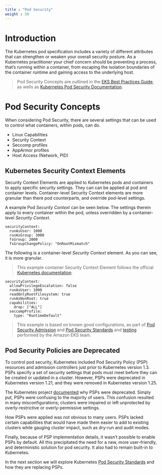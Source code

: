 ```yaml
---
title : "Pod Security"
weight : 50
---
```


# Introduction

The Kubernetes pod specification includes a variety of different attributes that can strengthen or weaken your overall security posture. As a Kubernetes practitioner your chief concern should be preventing a process, that’s running within a container, from escaping the isolation boundaries of the container runtime and gaining access to the underlying host.

> Pod Security Concepts are outlined in the [EKS Best Practices Guide](https://aws.github.io/aws-eks-best-practices/security/docs/pods/), as wells as [Kubernetes Pod Security Documentation](https://kubernetes.io/docs/concepts/security/pod-security-standards/).

# Pod Security Concepts

When considering Pod Security, there are several settings that can be used to control what containers, within pods, can do.
- Linux Capabilities
- Security Context
- Seccomp profiles
- AppArmor profiles
- Host Access (Network, PID)

## Kubernetes Security Context Elements

Security Context Elements are applied to Kubernetes pods and containers to apply specific security settings. They can can be applied at pod and container levels. Container-level Security Context elements are more granular than there pod counterparts, and override pod-level settings.

A example Pod *Security Context* can be seen below. The settings therein apply to every container within the pod, unless overridden by a container-level *Security Context*.

```
securityContext:
  runAsUser: 1000
  runAsGroup: 3000
  fsGroup: 2000
  fsGroupChangePolicy: "OnRootMismatch"
```

The following is a container-level *Security Context* element. As you can see, it is more granular.

> This example container Security Context Element follows the official [Kubernetes documentation](https://kubernetes.io/docs/tasks/configure-pod-container/security-context/#set-the-security-context-for-a-container).

```
securityContext:  
  allowPrivilegeEscalation: false  
  runAsUser: 1000  
  readOnlyRootFilesystem: true
  runAsNonRoot: true
  capabilities:
    drop: ["ALL"]  
  seccompProfile:
    type: "RuntimeDefault"
```

> This example is based on known good configurations, as part of [Pod Security Admission](https://kubernetes.io/docs/concepts/security/pod-security-admission/) and [Pod Security Standards](https://kubernetes.io/docs/concepts/security/pod-security-standards/) and [testing](https://github.com/aws-samples/k8s-psa-pss-testing#testing-setup-and-execution) performed by the Amazon EKS team.


## Pod Security Policies are Deprecated

To control pod security, Kubernetes included Pod Security Policy (PSP) resources and admission controllers just prior to Kubernetes version 1.3. PSPs specify a set of security settings that pods must meet before they can be created or updated in a cluster. However, PSPs were deprecated in Kubernetes version 1.21, and they were removed in Kubernetes version 1.25.

The Kubernetes project [documented](https://kubernetes.io/blog/2021/04/06/podsecuritypolicy-deprecation-past-present-and-future/) why PSPs were deprecated. Simply put, PSPs were confusing to the majority of users. This confusion resulted in many misconfigurations; clusters were impaired or left unprotected by overly-restrictive or overly-permissive settings. 

How PSPs were applied was not obvious to many users. PSPs lacked certain capabilities that would have made them easier to add to existing clusters while gauging cluster impact, such as dry-run and audit modes. 

Finally, because of PSP implementation details, it wasn’t possible to enable PSPs by default. All this precipitated the need for a new, more user-friendly, and deterministic solution for pod security. It also had to remain built-in to Kubernetes.

In the next section we will explore Kubernetes [Pod Security Standards](https://kubernetes.io/docs/concepts/security/pod-security-standards/) and how they are replacing PSPs.

